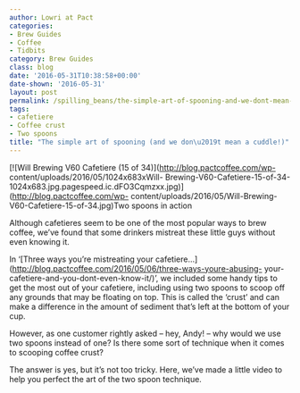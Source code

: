 ```yaml
---
author: Lowri at Pact
categories:
- Brew Guides
- Coffee
- Tidbits
category: Brew Guides
class: blog
date: '2016-05-31T10:38:58+00:00'
date-shown: '2016-05-31'
layout: post
permalink: /spilling_beans/the-simple-art-of-spooning-and-we-dont-mean-a-cuddle
tags:
- cafetiere
- Coffee crust
- Two spoons
title: "The simple art of spooning (and we don\u2019t mean a cuddle!)"
---
```


[![Will Brewing V60 Cafetiere \(15 of 34\)](http://blog.pactcoffee.com/wp-
content/uploads/2016/05/1024x683xWill-
Brewing-V60-Cafetiere-15-of-34-1024x683.jpg.pagespeed.ic.dFO3Cqmzxx.jpg)](http://blog.pactcoffee.com/wp-
content/uploads/2016/05/Will-Brewing-V60-Cafetiere-15-of-34.jpg)Two spoons in
action

Although cafetieres seem to be one of the most popular ways to brew coffee,
we’ve found that some drinkers mistreat these little guys without even knowing
it.

In ‘[Three ways you’re mistreating your
cafetiere…](http://blog.pactcoffee.com/2016/05/06/three-ways-youre-abusing-
your-cafetiere-and-you-dont-even-know-it/)’, we included some handy tips to
get the most out of your cafetiere, including using two spoons to scoop off
any grounds that may be floating on top. This is called the ‘crust’ and can
make a difference in the amount of sediment that’s left at the bottom of your
cup.

However, as one customer rightly asked – hey, Andy! – why would we use two
spoons instead of one? Is there some sort of technique when it comes to
scooping coffee crust?

The answer is yes, but it’s not too tricky. Here, we’ve made a little video to
help you perfect the art of the two spoon technique.